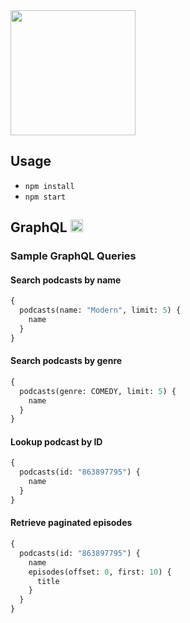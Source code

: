 <img src="https://static1.squarespace.com/static/5451765ce4b0f4d5bea100a6/t/55a2bae4e4b0b8ef82d7b1a4/1436728038315/all-of-the-above-subcribe-itunes-podcast-apple.png" width="200"/>

## Usage
* `npm install`
* `npm start`

## GraphQL <img src="http://graphql.org/img/logo.svg" width="20"/>

### Sample GraphQL Queries

#### Search podcasts by name
```graphql
{
  podcasts(name: "Modern", limit: 5) {
    name
  }
}
```

#### Search podcasts by genre
```graphql
{
  podcasts(genre: COMEDY, limit: 5) {
    name
  }
}
```

#### Lookup podcast by ID
```graphql
{
  podcasts(id: "863897795") {
    name
  }
}
```

#### Retrieve paginated episodes
```graphql
{
  podcasts(id: "863897795") {
    name
    episodes(offset: 0, first: 10) {
      title
    }
  }
}
```